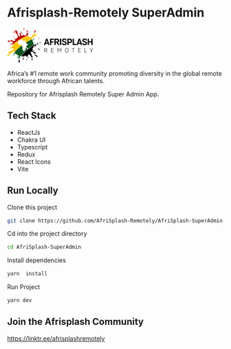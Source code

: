 # Afrisplash-Remotely SuperAdmin

![Afrisplash logo](./src/assets/AfriSplash-Logo.png)


Africa’s #1 remote work community promoting diversity in the global remote workforce through African talents.

Repository for Afrisplash Remotely Super Admin App.

## Tech Stack

- ReactJs
- Chakra UI
- Typescript
- Redux
- React Icons
- Vite


## Run Locally

Clone this project 

```bash 
git clone https://github.com/AfriSplash-Remotely/AfriSplash-SuperAdmin.git
```

Cd into the project directory

```bash 
cd AfriSplash-SuperAdmin
```

Install dependencies
```bash
yarn  install
```

Run Project
```bash
yarn dev
```


## Join the Afrisplash Community

https://linktr.ee/afrisplashremotely




